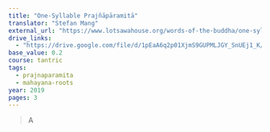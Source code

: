 ```yaml
---
title: "One-Syllable Prajñāpāramitā"
translator: "Stefan Mang"
external_url: "https://www.lotsawahouse.org/words-of-the-buddha/one-syllable-perfection-of-wisdom"
drive_links:
  - "https://drive.google.com/file/d/1pEaA6q2p01XjmS9GUPMLJGY_SnUEj1_K/view?usp=drivesdk"
base_value: 0.2
course: tantric
tags:
  - prajnaparamita
  - mahayana-roots
year: 2019
pages: 3
---
```


> A
